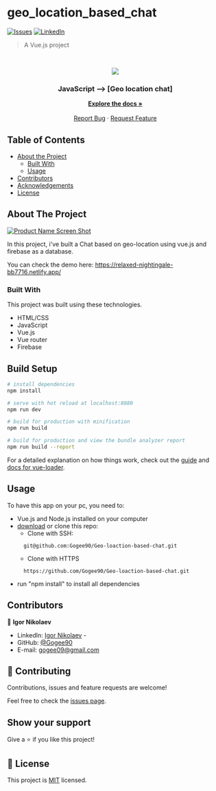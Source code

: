 # geo_location_based_chat
[![Issues][issues-shield]][issues-url]
[![LinkedIn][linkedin-shield]][linkedin-url]

> A Vue.js project

<!-- PROJECT LOGO -->
<br />
<p align="center">
  <a href="https://github.com/Gogee90/Geo-loaction-based-chat">
    <img src="https://upload.wikimedia.org/wikipedia/commons/thumb/9/95/Vue.js_Logo_2.svg/277px-Vue.js_Logo_2.svg.png">
  </a>

  <h3 align="center">JavaScript --> [Geo location chat]</h3>

  <p align="center">
    <a href="https://github.com/Gogee90/geo_ninjas"><strong>Explore the docs »</strong></a>
    <br />
    <br />
    <a href="https://github.com/Gogee90/geo_ninjas/issues">Report Bug</a>
    ·
    <a href="https://github.com/Gogee90/geo_ninjas/issues">Request Feature</a>
  </p>
</p>

<!-- TABLE OF CONTENTS -->
## Table of Contents

* [About the Project](#about-the-project)
  * [Built With](#built-with)
  * [Usage](#usage)
* [Contributors](#contributors)
* [Acknowledgements](#acknowledgements)
* [License](#license)

<!-- ABOUT THE PROJECT -->
## About The Project

[![Product Name Screen Shot][product-screenshot]](https://example.com)

In this project, i've built a Chat based on geo-location using vue.js and firebase as a database.

You can check the demo here:
https://relaxed-nightingale-bb7716.netlify.app/

### Built With
This project was built using these technologies.
* HTML/CSS
* JavaScript
* Vue.js
* Vue router
* Firebase

<!-- INSTALLATION -->
## Build Setup

``` bash
# install dependencies
npm install

# serve with hot reload at localhost:8080
npm run dev

# build for production with minification
npm run build

# build for production and view the bundle analyzer report
npm run build --report
```

For a detailed explanation on how things work, check out the [guide](http://vuejs-templates.github.io/webpack/) and [docs for vue-loader](http://vuejs.github.io/vue-loader).


## Usage

To have this app on your pc, you need to:
* Vue.js and Node.js installed on your computer
* [download](https://github.com/Gogee90/Geo-loaction-based-chat) or clone this repo:
  - Clone with SSH:
  ```
    git@github.com:Gogee90/Geo-loaction-based-chat.git
  ```
  - Clone with HTTPS
  ```
    https://github.com/Gogee90/Geo-loaction-based-chat.git
  ```
- run "npm install" to install all dependencies

<!-- CONTACT -->
## Contributors

👤 **Igor Nikolaev**

- LinkedIn: [Igor Nikolaev](https://www.linkedin.com/in/igor-nikolaev-orenburg/) -
- GitHub: [@Gogee90](https://github.com/Gogee90)
- E-mail: gogee09@gmail.com

## :handshake: Contributing

Contributions, issues and feature requests are welcome!

Feel free to check the [issues page](https://github.com/Gogee90/Geo-loaction-based-chat/issues).

## Show your support

Give a :star: if you like this project!


<!-- MARKDOWN LINKS & IMAGES -->
<!-- https://www.markdownguide.org/basic-syntax/#reference-style-links -->
[issues-shield]: https://img.shields.io/github/issues/othneildrew/Best-README-Template.svg?style=flat-square
[issues-url]: https://github.com/Gogee90/-/issues
[linkedin-shield]: https://img.shields.io/badge/-LinkedIn-black.svg?style=flat-square&logo=linkedin&colorB=555
[linkedin-url]: https://www.linkedin.com/in/igor-nikolaev-orenburg/
[product-screenshot]: https://skr.sh/i/140920/6j47hzcB.jpg?download=1

## 📝 License

This project is [MIT](https://opensource.org/licenses/MIT) licensed.
